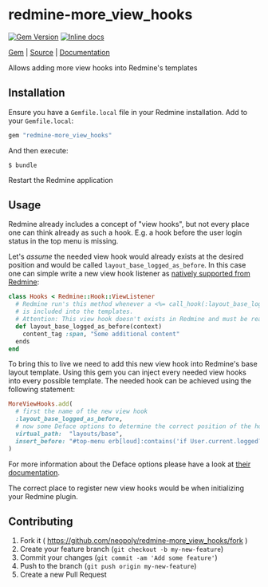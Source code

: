 [github]: https://github.com/neopoly/redmine-more_view_hooks
[doc]: http://rubydoc.info/github/neopoly/redmine-more_view_hooks/master/file/README.md
[gem]: https://rubygems.org/gems/redmine-more_view_hooks
[gem-badge]: https://img.shields.io/gem/v/redmine-more_view_hooks.svg
[inchpages]: https://inch-ci.org/github/neopoly/redmine-more_view_hooks
[inchpages-badge]: https://inch-ci.org/github/neopoly/redmine-more_view_hooks.svg?branch=master&style=flat

# redmine-more_view_hooks

[![Gem Version][gem-badge]][gem]
[![Inline docs][inchpages-badge]][inchpages]

[Gem][gem] |
[Source][github] |
[Documentation][doc]

Allows adding more view hooks into Redmine's templates

## Installation

Ensure you have a `Gemfile.local` file in your Redmine installation. Add to your `Gemfile.local`:

```ruby
gem "redmine-more_view_hooks"
```

And then execute:

```
$ bundle
```

Restart the Redmine application

## Usage

Redmine already includes a concept of "view hooks", but not every place one can think already
as such a hook. E.g. a hook before the user login status in the top menu is missing.

Let's *assume* the needed view hook would already exists at the desired position and would be called `layout_base_logged_as_before`.
In this case one can simple write a new view hook listener as [natively supported from Redmine](http://www.redmine.org/projects/redmine/wiki/Hooks):

```ruby
class Hooks < Redmine::Hook::ViewListener
  # Redmine run's this method whenever a <%= call_hook(:layout_base_logged_as_before) %>
  # is included into the templates.
  # Attention: This view hook doesn't exists in Redmine and must be realized using this gem
  def layout_base_logged_as_before(context)
    content_tag :span, "Some additional content"
  ends
end
```

To bring this to live we need to add this new view hook into Redmine's base layout template.
Using this gem you can inject every needed view hooks into every possible template.
The needed hook can be achieved using the following statement:

```ruby
MoreViewHooks.add(
  # first the name of the new view hook
  :layout_base_logged_as_before,
  # now some Deface options to determine the correct position of the hook
  virtual_path:  "layouts/base",
  insert_before: "#top-menu erb[loud]:contains('if User.current.logged?'):contains('content_tag')"
)
```

For more information about the Deface options please have a look at [their documentation](https://github.com/spree/deface#usage).

The correct place to register new view hooks would be when initializing your Redmine plugin.

## Contributing

1. Fork it ( https://github.com/neopoly/redmine-more_view_hooks/fork )
2. Create your feature branch (`git checkout -b my-new-feature`)
3. Commit your changes (`git commit -am 'Add some feature'`)
4. Push to the branch (`git push origin my-new-feature`)
5. Create a new Pull Request
